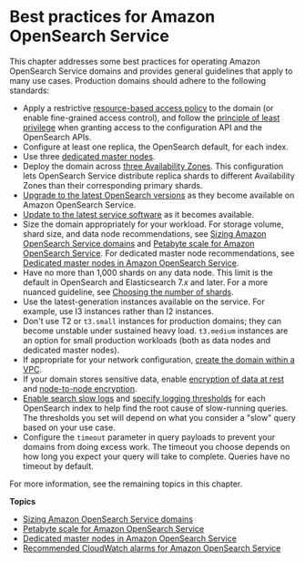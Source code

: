 # Best practices for Amazon OpenSearch Service<a name="bp"></a>

This chapter addresses some best practices for operating Amazon OpenSearch Service domains and provides general guidelines that apply to many use cases\. Production domains should adhere to the following standards:
+ Apply a restrictive [resource\-based access policy](ac.md#ac-types-resource) to the domain \(or enable fine\-grained access control\), and follow the [principle of least privilege](https://docs.aws.amazon.com/IAM/latest/UserGuide/best-practices.html#grant-least-privilege) when granting access to the configuration API and the OpenSearch APIs\.
+ Configure at least one replica, the OpenSearch default, for each index\.
+ Use three [dedicated master nodes](managedomains-dedicatedmasternodes.md)\.
+ Deploy the domain across [three Availability Zones](managedomains-multiaz.md)\. This configuration lets OpenSearch Service distribute replica shards to different Availability Zones than their corresponding primary shards\.
+ [Upgrade to the latest OpenSearch versions](version-migration.md) as they become available on Amazon OpenSearch Service\.
+ [Update to the latest service software](service-software.md) as it becomes available\.
+ Size the domain appropriately for your workload\. For storage volume, shard size, and data node recommendations, see [Sizing Amazon OpenSearch Service domains](sizing-domains.md) and [Petabyte scale for Amazon OpenSearch Service](petabyte-scale.md)\. For dedicated master node recommendations, see [Dedicated master nodes in Amazon OpenSearch Service](managedomains-dedicatedmasternodes.md)\.
+ Have no more than 1,000 shards on any data node\. This limit is the default in OpenSearch and Elasticsearch 7\.*x* and later\. For a more nuanced guideline, see [Choosing the number of shards](sizing-domains.md#bp-sharding)\.
+ Use the latest\-generation instances available on the service\. For example, use I3 instances rather than I2 instances\.
+ Don't use T2 or `t3.small` instances for production domains; they can become unstable under sustained heavy load\. `t3.medium` instances are an option for small production workloads \(both as data nodes and dedicated master nodes\)\.
+ If appropriate for your network configuration, [create the domain within a VPC](vpc.md)\.
+ If your domain stores sensitive data, enable [encryption of data at rest](encryption-at-rest.md) and [node\-to\-node encryption](ntn.md)\.
+ [Enable search slow logs](createdomain-configure-slow-logs.md#createdomain-configure-slow-logs-console) and [specify logging thresholds](createdomain-configure-slow-logs.md#createdomain-configure-slow-logs-indices) for each OpenSearch index to help find the root cause of slow\-running queries\. The thresholds you set will depend on what you consider a "slow" query based on your use case\.
+ Configure the `timeout` parameter in query payloads to prevent your domains from doing excess work\. The timeout you choose depends on how long you expect your query will take to complete\. Queries have no timeout by default\.

For more information, see the remaining topics in this chapter\.

**Topics**
+ [Sizing Amazon OpenSearch Service domains](sizing-domains.md)
+ [Petabyte scale for Amazon OpenSearch Service](petabyte-scale.md)
+ [Dedicated master nodes in Amazon OpenSearch Service](managedomains-dedicatedmasternodes.md)
+ [Recommended CloudWatch alarms for Amazon OpenSearch Service](cloudwatch-alarms.md)